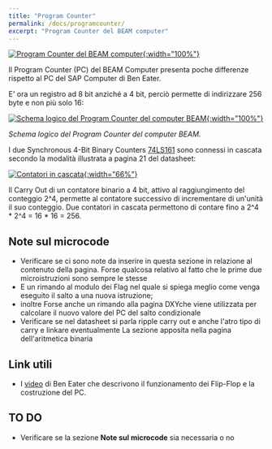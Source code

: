 ```yaml
---
title: "Program Counter"
permalink: /docs/programcounter/
excerpt: "Program Counter del BEAM computer"
---
```

[![Program Counter del BEAM computer](../../assets/pc/35-beam-pc.png "Program Counter del BEAM computer"){:width="100%"}](../../assets/pc/35-beam-pc.png)

Il Program Counter (PC) del BEAM Computer presenta poche differenze rispetto al PC del SAP Computer di Ben Eater.

E' ora un registro ad 8 bit anziché a 4 bit, perciò permette di indirizzare 256 byte e non più solo 16:

[![Schema logico del Program Counter del computer BEAM](../../assets/pc/35-program-counter-schema.png "Schema logico del Program Counter del computer BEAM"){:width="100%"}](../../assets/pc/35-program-counter-schema.png)

*Schema logico del Program Counter del computer BEAM.*

I due Synchronous 4-Bit Binary Counters <a href="https://www.ti.com/lit/ds/symlink/sn54ls161a-sp.pdf" target="_blank">74LS161</a> sono connessi in cascata secondo la modalità illustrata a pagina 21 del datasheet:

[![Contatori in cascata](../../assets/pc/35-program-counter-161-rco.png "Contatori in cascata"){:width="66%"}](../../assets/pc/35-program-counter-161-rco.png)

Il Carry Out di un contatore binario a 4 bit, attivo al raggiungimento del conteggio 2^4, permette al contatore successivo di incrementare di un'unità il suo conteggio. Due contatori in cascata permettono di contare fino a 2^4 \* 2^4 = 16 \* 16 = 256.

## Note sul microcode

- Verificare se ci sono note da inserire in questa sezione in relazione al contenuto della pagina. Forse qualcosa relativo al fatto che le prime due microistruzioni sono sempre le stesse
- E un rimando al modulo dei Flag nel quale si spiega meglio come venga eseguito il salto a una nuova istruzione;
- inoltre Forse anche un rimando alla pagina DXYche viene utilizzata per calcolare il nuovo valore del PC del salto condizionale
- Verificare se nel datasheet si parla ripple carry out e anche l'atro tipo di carry e linkare eventualmente La sezione apposita nella pagina dell'aritmetica binaria

## Link utili

- I <a href="https://eater.net/8bit/pc" target="_blank">video</a> di Ben Eater che descrivono il funzionamento dei Flip-Flop e la costruzione del PC.

## TO DO

- Verificare se la sezione **Note sul microcode** sia necessaria o no
